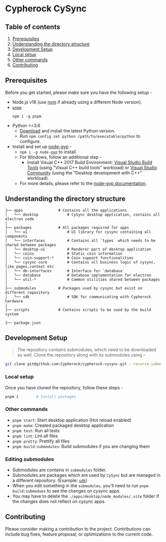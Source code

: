 # Cypherock CySync

## Table of contents

1. [Prerequisites](#prerequisites)
2. [Understanding the directory structure](#understanding-the-directory-structure)
3. [Development Setup](#development-setup)
4. [Local setup](#local-setup)
5. [Other commands](#other-commands)
6. [Contributing](#contributing)

## Prerequisites

Before you get started, please make sure you have the following setup -

- Node.js v18 (use [nvm][1] if already using a different Node version).
- [`pnpm`][2]
  ```
  npm i -g pnpm
  ```
- Python >=3.6
  - [Download][7] and install the latest Python version.
  - Run `npm config set python /path/to/executable/python` to configure.
- Install and set up [node-gyp][6] -
  - `npm i -g node-gyp` to install.
  - For Windows, follow an additional step -
    - Install Visual C++ 2017 Build Environment: [Visual Studio Build Tools][3] (using "Visual C++ build tools" workload) or [Visual Studio Community][4] (using the "Desktop development with C++" workload).
  - For more details, please refer to the [node-gyp documentation][5].

## Understanding the directory structure

```
├── apps                # Contains all the applications
│   └── desktop             # CySync desktop application, contains all electron code
│
├── packages            # All packages required for apps
│   └── ui                  # UI library for cysync containing all components
│   └── interfaces          # Contains all `types` which needs to be shared between packages
│   └── desktop-ui          # Renderer part of desktop application
│   └── coins               # Static coin information
│   └── coin-support-*      # Coin support functionalities
│   └── cysync-core         # Contains all business logic of cysync, like pages,context etc
│   └── db-interfaces       # Interface for `database`
│   └── database            # Database implementation for electron
│   └── util-*              # Common utilities shared between packages
│
├── submodules          # Packages used by cysync but exist on different repository
│   └── sdk                 # SDK for communicating with Cypherock hardware
│
├── scripts             # Contains scripts to be used by the build system

├── package.json

```

## Development Setup

> The repository contains submodules, which need to be downloaded as well.
> Clone the repository along with its submodules using -

```sh
git clone git@github.com:Cypherock/cypherock-cysync.git --recurse-submodules
```

### Local setup

Once you have cloned the repository, follow these steps -

```sh
pnpm i        # Install packages
```

### Other commands

- `pnpm start`: Start desktop application (Hot reload enabled)
- `pnpm make`: Created packaged desktop application
- `pnpm test`: Run all tests
- `pnpm lint`: Lint all files
- `pnpm pretty`: Prettify all files
- `pnpm build:submodules`: Build submodules if you are changing them

### Editing submodules

- Submodules are contains in `submodules` folder.
- Submodules are packages which are used by `CySync` but are managed in a different
  repository. (Example: [`sdk`](https://github.com/Cypherock/sdk))
- When you edit something in the `submodules`, you'll need to run `pnpm build:submodues`
  to see the changes on cysync apps.
- You may have to delete the `./apps/desktop/node_modules/.vite` folder if the
  changes does not reflect on cysync apps.

## Contributing

Please consider making a contribution to the project. Contributions can include bug fixes, feature proposal, or optimizations to the current code.

[1]: https://nodejs.org/en/download/package-manager/#nvm "How to use NVM"
[2]: https://pnpm.io/ "Pnpm documentation"
[3]: https://visualstudio.microsoft.com/thank-you-downloading-visual-studio/?sku=BuildTools "MS VS Build Tools"
[4]: https://visualstudio.microsoft.com/thank-you-downloading-visual-studio/?sku=Community "MS VS Community"
[5]: https://github.com/nodejs/node-gyp "node-gyp documentation"
[6]: https://github.com/nodejs/node-gyp#on-windows "Configure node-gyp on Windows"
[7]: https://www.python.org/downloads "Download Python"

